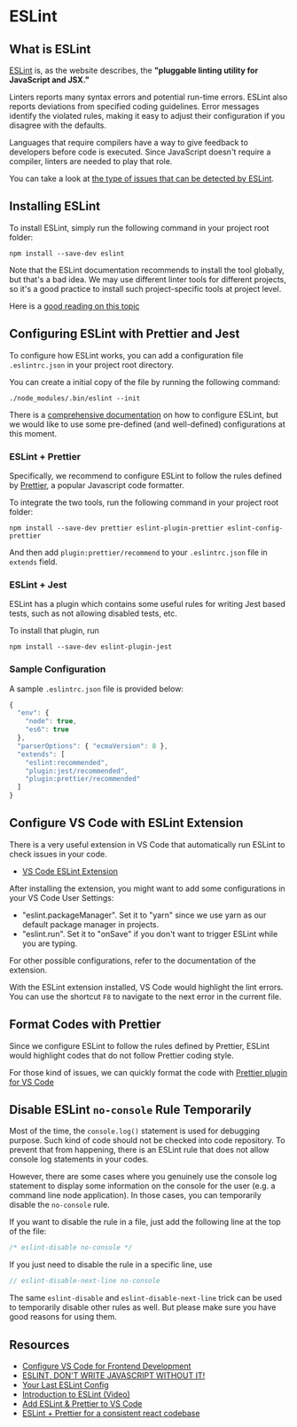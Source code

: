 # ESLint

## What is ESLint

[ESLint](https://eslint.org/) is, as the website describes, the **"pluggable linting utility for JavaScript and JSX."**

Linters reports many syntax errors and potential run-time errors. ESLint also reports deviations from specified coding guidelines. Error messages identify the violated rules, making it easy to adjust their configuration if you disagree with the defaults.

Languages that require compilers have a way to give feedback to developers before code is executed. Since JavaScript doesn't require a compiler, linters are needed to play that role.

You can take a look at [the type of issues that can be detected by ESLint](https://eslint.org/docs/rules/).

## Installing ESLint

To install ESLint, simply run the following command in your project root folder:

```text
npm install --save-dev eslint
```

Note that the ESLint documentation recommends to install the tool globally, but that's a bad idea. We may use different linter tools for different projects, so it's a good practice to install such project-specific tools at project level.

Here is a [good reading on this topic](http://ericlathrop.com/2017/05/the-problem-with-npm-install-global/)

## Configuring ESLint with Prettier and Jest

To configure how ESLint works, you can add a configuration file `.eslintrc.json` in your project root directory.

You can create a initial copy of the file by running the following command:

```text
./node_modules/.bin/eslint --init
```

There is a [comprehensive documentation](https://eslint.org/docs/user-guide/configuring) on how to configure ESLint, but we would like to use some pre-defined \(and well-defined\) configurations at this moment.

### ESLint + Prettier

Specifically, we recommend to configure ESLint to follow the rules defined by [Prettier](https://prettier.io/), a popular Javascript code formatter.

To integrate the two tools, run the following command in your project root folder:

```text
npm install --save-dev prettier eslint-plugin-prettier eslint-config-prettier
```

And then add `plugin:prettier/recommend` to your `.eslintrc.json` file in `extends` field.

### ESLint + Jest

ESLint has a plugin which contains some useful rules for writing Jest based tests, such as not allowing disabled tests, etc.

To install that plugin, run

```text
npm install --save-dev eslint-plugin-jest
```

### Sample Configuration

A sample `.eslintrc.json` file is provided below:

```javascript
{
  "env": {
    "node": true,
    "es6": true
  },
  "parserOptions": { "ecmaVersion": 8 },
  "extends": [
    "eslint:recommended",
    "plugin:jest/recommended",
    "plugin:prettier/recommended"
  ]
}
```

## Configure VS Code with ESLint Extension

There is a very useful extension in VS Code that automatically run ESLint to check issues in your code.

* [VS Code ESLint Extension](https://marketplace.visualstudio.com/items?itemName=dbaeumer.vscode-eslint)

After installing the extension, you might want to add some configurations in your VS Code User Settings:

* "eslint.packageManager". Set it to "yarn" since we use yarn as our default package manager in projects.
* "eslint.run". Set it to "onSave" if you don't want to trigger ESLint while you are typing.

For other possible configurations, refer to the documentation of the extension.

With the ESLint extension installed, VS Code would highlight the lint errors. You can use the shortcut `F8` to navigate to the next error in the current file.

## Format Codes with Prettier

Since we configure ESLint to follow the rules defined by Prettier, ESLint would highlight codes that do not follow Prettier coding style.

For those kind of issues, we can quickly format the code with [Prettier plugin for VS Code](https://marketplace.visualstudio.com/items?itemName=esbenp.prettier-vscode)

## Disable ESLint `no-console` Rule Temporarily

Most of the time, the `console.log()` statement is used for debugging purpose. Such kind of code should not be checked into code repository. To prevent that from happening, there is an ESLint rule that does not allow console log statements in your codes.

However, there are some cases where you genuinely use the console log statement to display some information on the console for the user \(e.g. a command line node application\). In those cases, you can temporarily disable the `no-console` rule.

If you want to disable the rule in a file, just add the following line at the top of the file:

```javascript
/* eslint-disable no-console */
```

If you just need to disable the rule in a specific line, use

```javascript
// eslint-disable-next-line no-console
```

The same `eslint-disable` and `eslint-disable-next-line` trick can be used to temporarily disable other rules as well. But please make sure you have good reasons for using them.

## Resources

* [Configure VS Code for Frontend Development](https://itnext.io/create-react-app-with-vs-code-1913321b48d)
* [ESLINT, DON'T WRITE JAVASCRIPT WITHOUT IT!](https://objectcomputing.com/resources/publications/sett/january-2017-eslint-dont-write-javascript-without-it/)
* [Your Last ESLint Config](https://medium.com/@netczuk/your-last-eslint-config-9e35bace2f99)
* [Introduction to ESLint \(Video\)](https://www.youtube.com/watch?v=lQzmfnvcmvc)
* [Add ESLint & Prettier to VS Code](https://www.youtube.com/watch?v=bfyI9yl3qfE)
* [ESLint + Prettier for a consistent react codebase](https://blog.gojekengineering.com/eslint-prettier-for-a-consistent-react-codebase-eaa673debb1d)

